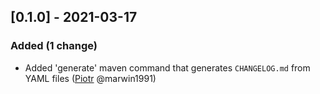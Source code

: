 <!-- @formatter:off -->
<!-- noinspection -->
<!-- Prevents auto format, for JetBrains IDE File > Settings > Editor > Code Style (Formatter Tab) > Turn formatter on/off with markers in code comments  -->

[0.1.0] - 2021-03-17
--------------------

### Added (1 change)

- Added 'generate' maven command that generates `CHANGELOG.md` from YAML files ([Piotr](https://github.com/marwin1991) @marwin1991)


